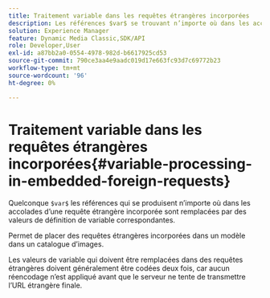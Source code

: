 ```yaml
---
title: Traitement variable dans les requêtes étrangères incorporées
description: Les références $var$ se trouvant n’importe où dans les accolades d’une requête étrangère incorporée sont remplacées par des valeurs de définition de variable correspondantes.
solution: Experience Manager
feature: Dynamic Media Classic,SDK/API
role: Developer,User
exl-id: a87bb2a0-0554-4978-982d-b6617925cd53
source-git-commit: 790ce3aa4e9aadc019d17e663fc93d7c69772b23
workflow-type: tm+mt
source-wordcount: '96'
ht-degree: 0%

---
```


# Traitement variable dans les requêtes étrangères incorporées{#variable-processing-in-embedded-foreign-requests}

Quelconque `$var$` les références qui se produisent n’importe où dans les accolades d’une requête étrangère incorporée sont remplacées par des valeurs de définition de variable correspondantes.

Permet de placer des requêtes étrangères incorporées dans un modèle dans un catalogue d’images.

Les valeurs de variable qui doivent être remplacées dans des requêtes étrangères doivent généralement être codées deux fois, car aucun réencodage n’est appliqué avant que le serveur ne tente de transmettre l’URL étrangère finale.
